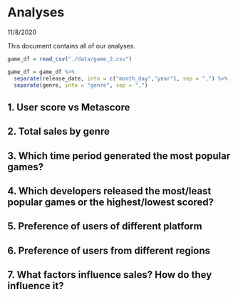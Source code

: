 Analyses
================
11/8/2020

This document contains all of our analyses.

``` r
game_df = read_csv("./data/game_2.csv")

game_df = game_df %>% 
  separate(release_date, into = c("month_day","year"), sep = ",") %>% 
  separate(genre, into = "genre", sep = ",")
```

## 1\. User score vs Metascore

## 2\. Total sales by genre

## 3\. Which time period generated the most popular games?

## 4\. Which developers released the most/least popular games or the highest/lowest scored?

## 5\. Preference of users of different platform

## 6\. Preference of users from different regions

## 7\. What factors influence sales? How do they influence it?
